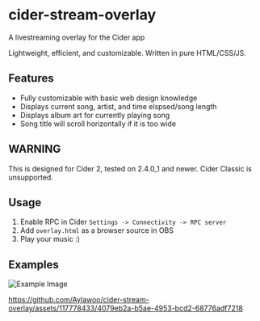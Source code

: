 # cider-stream-overlay
A livestreaming overlay for the Cider app

Lightweight, efficient, and customizable. Written in pure HTML/CSS/JS.

## Features
* Fully customizable with basic web design knowledge
* Displays current song, artist, and time elspsed/song length
* Displays album art for currently playing song
* Song title will scroll horizontally if it is too wide

## WARNING
This is designed for Cider 2, tested on 2.4.0_1 and newer. Cider Classic is unsupported.

## Usage
1) Enable RPC in Cider `Settings -> Connectivity -> RPC server`
2) Add `overlay.html` as a browser source in OBS
3) Play your music :)

## Examples
![Example Image](https://i.imgur.com/oMgKvDV.png)

https://github.com/Aylawoo/cider-stream-overlay/assets/117778433/4079eb2a-b5ae-4953-bcd2-68776adf7218
